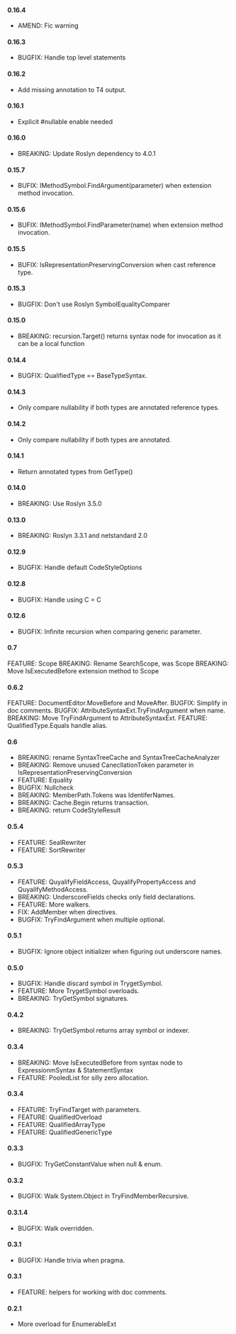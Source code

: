 #### 0.16.4
* AMEND: Fic warning 

#### 0.16.3
* BUGFIX: Handle top level statements

#### 0.16.2
* Add missing annotation to T4 output.

#### 0.16.1
* Explicit #nullable enable needed

#### 0.16.0
* BREAKING: Update Roslyn dependency to 4.0.1

#### 0.15.7
* BUFIX: IMethodSymbol.FindArgument(parameter) when extension method invocation.

#### 0.15.6
* BUFIX: IMethodSymbol.FindParameter(name) when extension method invocation.

#### 0.15.5
* BUFIX: IsRepresentationPreservingConversion when cast reference type.

#### 0.15.3
* BUGFIX: Don't use Roslyn SymbolEqualityComparer

#### 0.15.0
* BREAKING: recursion.Target() returns syntax node for invocation as it can be a local function

#### 0.14.4
* BUGFIX: QualifiedType == BaseTypeSyntax.

#### 0.14.3
* Only compare nullability if both types are annotated reference types.

#### 0.14.2
* Only compare nullability if both types are annotated.

#### 0.14.1
* Return annotated types from GetType()

#### 0.14.0
* BREAKING: Use Roslyn 3.5.0

#### 0.13.0
* BREAKING: Roslyn 3.3.1 and netstandard 2.0

#### 0.12.9
* BUGFIX: Handle default CodeStyleOptions

#### 0.12.8
* BUGFIX: Handle using C = C

#### 0.12.6
* BUGFIX: Infinite recursion when comparing generic parameter.

#### 0.7
FEATURE: Scope
BREAKING: Rename SearchScope, was Scope
BREAKING: Move IsExecutedBefore extension method to Scope

#### 0.6.2
FEATURE: DocumentEditor.MoveBefore and MoveAfter.
BUGFIX: Simplify in doc comments.
BUGFIX: AttributeSyntaxExt.TryFindArgument when name.
BREAKING: Move TryFindArgument to AttributeSyntaxExt.
FEATURE: QualifiedType.Equals handle alias.

#### 0.6
* BREAKING: rename SyntaxTreeCache and SyntaxTreeCacheAnalyzer
* BREAKING: Remove unused CanecllationToken parameter in IsRepresentationPreservingConversion
* FEATURE: Equality
* BUGFIX: Nullcheck
* BREAKING: MemberPath.Tokens was IdentiferNames. 
* BREAKING: Cache.Begin returns transaction.
* BREAKING: return CodeStyleResult

#### 0.5.4
* FEATURE: SealRewriter
* FEATURE: SortRewriter

#### 0.5.3
* FEATURE: QuyalifyFieldAccess, QuyalifyPropertyAccess and QuyalifyMethodAccess.
* BREAKING: UnderscoreFields checks only field declarations.
* FEATURE: More walkers.
* FIX: AddMember when directives.
* BUGFIX: TryFindArgument when multiple optional.

#### 0.5.1
* BUGFIX: Ignore object initializer when figuring out underscore names.

#### 0.5.0
* BUGFIX: Handle discard symbol in TrygetSymbol.
* FEATURE: More TrygetSymbol overloads.
* BREAKING: TryGetSymbol signatures.

#### 0.4.2
* BREAKING: TryGetSymbol returns array symbol or indexer.

#### 0.3.4
* BREAKING: Move IsExecutedBefore from syntax node to ExpressionmSyntax & StatementSyntax
* FEATURE: PooledList<T> for silly zero allocation.

#### 0.3.4
* FEATURE: TryFindTarget with parameters.
* FEATURE: QualifiedOverload
* FEATURE: QualifiedArrayType
* FEATURE: QualifiedGenericType

#### 0.3.3
* BUGFIX: TryGetConstantValue when null & enum.

#### 0.3.2
* BUGFIX: Walk System.Object in TryFindMemberRecursive.

#### 0.3.1.4
* BUGFIX: Walk overridden.

#### 0.3.1
* BUGFIX: Handle trivia when pragma.

#### 0.3.1
* FEATURE: helpers for working with doc comments.

#### 0.2.1
* More overload for EnumerableExt
